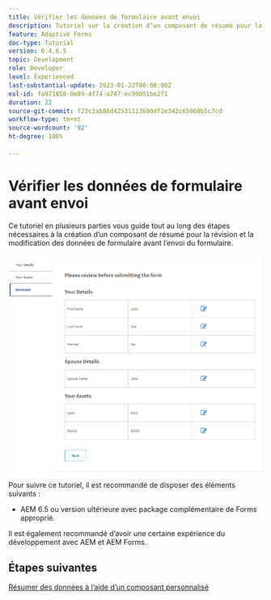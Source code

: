 ```yaml
---
title: Vérifier les données de formulaire avant envoi
description: Tutoriel sur la création d’un composant de résumé pour la révision des données de formulaire avant envoi.
feature: Adaptive Forms
doc-type: Tutorial
version: 6.4,6.5
topic: Development
role: Developer
level: Experienced
last-substantial-update: 2023-01-22T00:00:00Z
exl-id: fa971850-0e89-4f74-a747-ec99051be2f1
duration: 22
source-git-commit: f23c2ab86d42531113690df2e342c65060b5c7cd
workflow-type: tm+mt
source-wordcount: '92'
ht-degree: 100%

---
```


# Vérifier les données de formulaire avant envoi

Ce tutoriel en plusieurs parties vous guide tout au long des étapes nécessaires à la création d’un composant de résumé pour la révision et la modification des données de formulaire avant l’envoi du formulaire.

![review-form-data](assets/review-form-data.png)

Pour suivre ce tutoriel, il est recommandé de disposer des éléments suivants :

* AEM 6.5 ou version ultérieure avec package complémentaire de Forms approprié.

Il est également recommandé d’avoir une certaine expérience du développement avec AEM et AEM Forms.

## Étapes suivantes

[Résumer des données à l’aide d’un composant personnalisé](./create-component.md)
